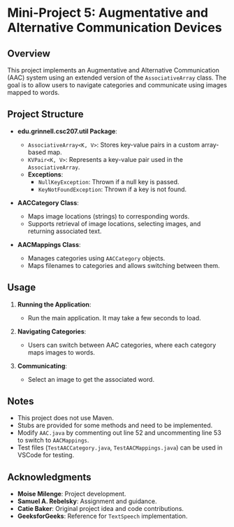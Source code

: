 # Mini-Project 5: Augmentative and Alternative Communication Devices

## Overview
This project implements an Augmentative and Alternative Communication (AAC) system using an extended version of the `AssociativeArray` class. The goal is to allow users to navigate categories and communicate using images mapped to words.

## Project Structure
- **edu.grinnell.csc207.util Package**:
  - `AssociativeArray<K, V>`: Stores key-value pairs in a custom array-based map.
  - `KVPair<K, V>`: Represents a key-value pair used in the `AssociativeArray`.
  - **Exceptions**:
    - `NullKeyException`: Thrown if a null key is passed.
    - `KeyNotFoundException`: Thrown if a key is not found.

- **AACCategory Class**:
  - Maps image locations (strings) to corresponding words.
  - Supports retrieval of image locations, selecting images, and returning associated text.

- **AACMappings Class**:
  - Manages categories using `AACCategory` objects.
  - Maps filenames to categories and allows switching between them.

## Usage
1. **Running the Application**:
   - Run the main application. It may take a few seconds to load.

2. **Navigating Categories**:
   - Users can switch between AAC categories, where each category maps images to words.

3. **Communicating**:
   - Select an image to get the associated word.

## Notes
- This project does not use Maven.
- Stubs are provided for some methods and need to be implemented.
- Modify `AAC.java` by commenting out line 52 and uncommenting line 53 to switch to `AACMappings`.
- Test files (`TestAACCategory.java`, `TestAACMappings.java`) can be used in VSCode for testing.

## Acknowledgments
- **Moise Milenge**: Project development.
- **Samuel A. Rebelsky**: Assignment and guidance.
- **Catie Baker**: Original project idea and code contributions.
- **GeeksforGeeks**: Reference for `TextSpeech` implementation.